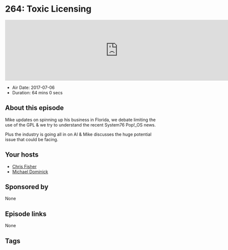 # 264: Toxic Licensing

<iframe src="https://player.fireside.fm/v2/MLf2ZzhC+efJJwtEi?theme=dark" width="740" height="200" frameborder="0" scrolling="no"></iframe>

* Air Date: 2017-07-06
* Duration: 64 mins 0 secs

## About this episode

Mike updates on spinning up his business in Florida, we debate limiting the use of the GPL & we try to understand the recent System76 Pop!_OS news.

Plus the industry is going all in on AI &  Mike discusses the huge potential issue that could be facing.

## Your hosts
* [Chris Fisher](https://coder.show/hosts/chrislas)
* [Michael Dominick](https://coder.show/hosts/michael)

## Sponsored by

None



## Episode links

None



## Tags

